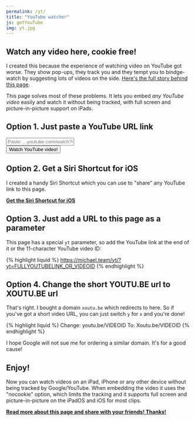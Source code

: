 ```yaml
---
permalink: /yt/
title: "YouTube watcher"
js: getYouTube
img: yt.jpg
---
```


<div id="yt"></div>

## Watch any video here, cookie free!

I created this because the experience of watching video on YouTube got worse. They show pop-ups, they track you and they tempt you to bindge-watch by suggesting lots of videos on the side. [Here's the full story behind this page][blog].

This page solves most of these problems. It lets you embed *any YouTube video* easily and watch it without being tracked, with full screen and picture-in-picture support on iPads.

## Option 1. Just paste a YouTube URL link

<form name="link" onsubmit="getYouTube(true); return false;">
<div><input name="yt" type="text" value="" placeholder="Paste: ...youtube.com/watch?v=..."></div>
<div><button>Watch YouTube video!</button></div>
</form>

## Option 2. Get a Siri Shortcut for iOS

I created a handy Siri Shortcut which you can use to "share" any YouTube link to this page.

**[Get the Siri Shortcut for iOS][shortcut]**

## Option 3. Just add a URL to this page as a parameter

This page has a special `yt` parameter, so add the YouTube link at the end of it or the 11-character YouTube video ID:

{% highlight liquid %}
https://michael.team/yt/?yt=FULLYOUTUBELINK_OR_VIDEOID
{% endhighlight %}

## Option 4. Change the short YOUTU.BE url to XOUTU.BE url

That's right. I bought a domain `xoutu.be` which redirects to here. So if you've got a short video URL, you can just switch `y` for `x` and you're done! 

{% highlight liquid %}
Change:
youtu.be/VIDEOID
To:
Xoutu.be/VIDEOID
{% endhighlight %}

I hope Google will not sue me for ordering a similar domain. It's for a good cause!

## Enjoy!

Now you can watch videos on an iPad, iPhone or any other device without being tracked by Google/YouTube. When embedding the video it uses the "nocookie" option, which limits the tracking and it supports full screen and picture-in-picture on the iPadOS and iOS for most clips.

**[Read more about this page and share with your friends! Thanks!][blog]**

[blog]: https://michael.team/youtube/
[shortcut]: https://www.icloud.com/shortcuts/a45cec1e83944253b6c0bd3cb2915bc4
